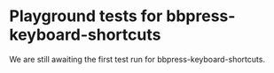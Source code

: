 # Playground tests for bbpress-keyboard-shortcuts
We are still awaiting the first test run for bbpress-keyboard-shortcuts.
